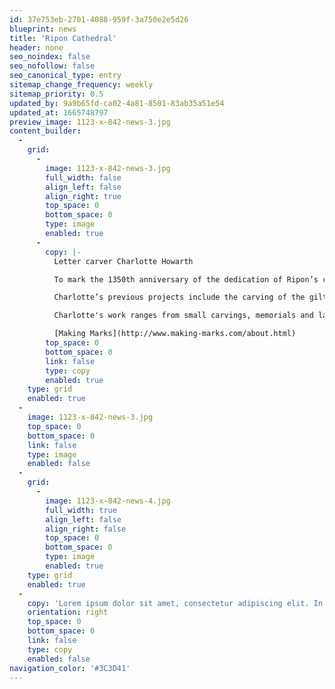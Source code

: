 ```yaml
---
id: 37e753eb-2701-4088-959f-3a750e2e5d26
blueprint: news
title: 'Ripon Cathedral'
header: none
seo_noindex: false
seo_nofollow: false
seo_canonical_type: entry
sitemap_change_frequency: weekly
sitemap_priority: 0.5
updated_by: 9a9b65fd-ca02-4a81-8501-83ab35a51e54
updated_at: 1665748797
preview_image: 1123-x-842-news-3.jpg
content_builder:
  -
    grid:
      -
        image: 1123-x-842-news-3.jpg
        full_width: false
        align_left: false
        align_right: true
        top_space: 0
        bottom_space: 0
        type: image
        enabled: true
      -
        copy: |-
          Letter carver Charlotte Howarth

          To mark the 1350th anniversary of the dedication of Ripon’s crypt by St Wilfrid, the cathedral commissioned Charlotte Howarth to create this memorial ledger stone using Stanhope Black. 

          Charlotte’s previous projects include the carving of the gilt lettering in to the oak for the Remember Me memorial portico entrance at St Paul’s Cathedral, dedicated to those who died as a result of the COVID-19 pandemic.

          Charlotte's work ranges from small carvings, memorials and larger sculptural pieces. In 2005 she set up Making Marks as a focus for her public commissions, memorials and private commissions.

          [Making Marks](http://www.making-marks.com/about.html)
        top_space: 0
        bottom_space: 0
        link: false
        type: copy
        enabled: true
    type: grid
    enabled: true
  -
    image: 1123-x-842-news-3.jpg
    top_space: 0
    bottom_space: 0
    link: false
    type: image
    enabled: false
  -
    grid:
      -
        image: 1123-x-842-news-4.jpg
        full_width: true
        align_left: false
        align_right: false
        top_space: 0
        bottom_space: 0
        type: image
        enabled: true
    type: grid
    enabled: true
  -
    copy: 'Lorem ipsum dolor sit amet, consectetur adipiscing elit. In maximus laoreet mauris, id gravida purus dignissim id. Phasellus malesuada semper tellus. Phasellus vel elementum leo, quis faucibus ipsum. Praesent suscipit ac eros sit amet mattis. Mauris in nibh ipsum. Orci varius natoque penatibus et magnis dis parturient montes,'
    orientation: right
    top_space: 0
    bottom_space: 0
    link: false
    type: copy
    enabled: false
navigation_color: '#3C3D41'
---
```

